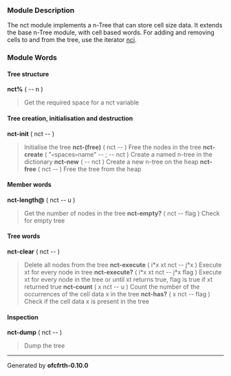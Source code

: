 ### Module Description ###
The nct module implements a n-Tree that can store cell size data. It extends
the base n-Tree module, with cell based words. For adding and removing cells
to and from the tree, use the iterator [nci](nci.md).

### Module Words ###
#### Tree structure ####
**nct%** ( -- n )
> Get the required space for a nct variable
#### Tree creation, initialisation and destruction ####
**nct-init** ( nct -- )
> Initialise the tree
**nct-(free)** ( nct -- )
> Free the nodes in the tree
**nct-create** ( "`<`spaces`>`name" -- ; -- nct )
> Create a named n-tree in the dictionary
**nct-new** ( -- nct )
> Create a new n-tree on the heap
**nct-free** ( nct -- )
> Free the tree from the heap
#### Member words ####
**nct-length@** ( nct -- u )
> Get the number of nodes in the tree
**nct-empty?** ( nct -- flag )
> Check for empty tree
#### Tree words ####
**nct-clear** ( nct -- )
> Delete all nodes from the tree
**nct-execute** ( i\*x xt nct -- j\*x )
> Execute xt for every node in tree
**nct-execute?** ( i\*x xt nct -- j\*x flag )
> Execute xt for every node in the tree or until xt returns true, flag is true if xt returned true
**nct-count** ( x nct -- u )
> Count the number of the occurrences of the cell data x in the tree
**nct-has?** ( x nct -- flag )
> Check if the cell data x is present in the tree
#### Inspection ####
**nct-dump** ( nct -- )
> Dump the tree


---

Generated by **ofcfrth-0.10.0**